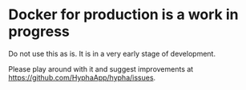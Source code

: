 # Docker for production is a work in progress

Do not use this as is. It is in a very early stage of development.

Please play around with it and suggest improvements at <https://github.com/HyphaApp/hypha/issues>.

